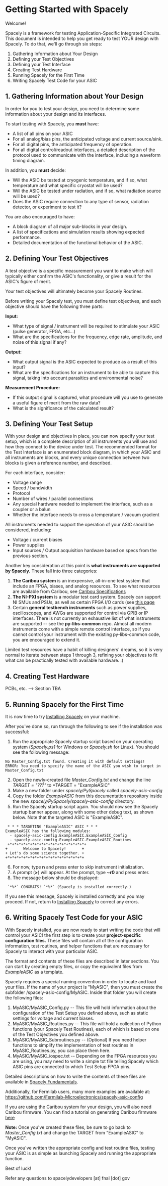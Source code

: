 # Getting Started with Spacely 

Welcome!

Spacely is a framework for testing Application-Specific Integrated Circuits. This document is intended to help you get ready to test YOUR design with Spacely. To do that, we'll go through six steps:

1. Gathering Information about Your Design
2. Defining your Test Objectives
3. Defining your Test Interface 
4. Creating Test Hardware
5. Running Spacely for the First Time
6. Writing Spacely Test Code for your ASIC


## 1. Gathering Information about Your Design

In order for you to test your design, you need to determine some information about your design and its interfaces. 

To start testing with Spacely, you **must** have:
- A list of all pins on your ASIC
- For all analog/bias pins, the anticipated voltage and current source/sink.
- For all digital pins, the anticipated frequency of operation.
- For all digital control/readout interfaces, a detailed description of the protocol used to communicate with the interface, including a waveform timing diagram.

In addition, you **must** decide:
- Will the ASIC be tested at cryogenic temperature, and if so, what temperature and what specific cryostat will be used?
- Will the ASIC be tested under radiation, and if so, what radiation source will be used?
- Does the ASIC require connection to any type of sensor, radiation detector, or experiment to test it?

You are also encouraged to have: 
- A block diagram of all major sub-blocks in your design.
- A list of specifications and simulation results showing expected performance.
- Detailed documentation of the functional behavior of the ASIC.


## 2. Defining Your Test Objectives

A test objective is a specific measurement you want to make which will typically either confirm the ASIC's functionality, or give a result for the ASIC's figure of merit. 

Your test objectives will ultimately become your Spacely Routines.

Before writing your Spacely test, you must define test objectives, and each objective should have the following three parts:

**Input:**
- What type of signal / instrument will be required to stimulate your ASIC (pulse generator, FPGA, etc...)
- What are the specifications for the frequency, edge rate, amplitude, and noise of this signal if any?

**Output:**
- What output signal is the ASIC expected to produce as a result of this input?
- What are the specifications for an instrument to be able to capture this signal, taking into account parasitics and environmental noise?

**Measurement Procedure:**
- If this output signal is captured, what procedure will you use to generate a useful figure of merit from the raw data?
- What is the significance of the calculated result?

## 3. Defining Your Test Setup

With your design and objectives in place, you can now specify your test setup, which is a complete description of all instruments you will use and how they connect to the device under test. The recommended format for the Test Interface is an enumerated block diagram, in which your ASIC and all instruments are blocks, and every unique connection between two blocks is given a reference number, and described. 

For each interface, consider:
- Voltage range
- Speed / bandwidth
- Protocol
- Number of wires / parallel connections
- Any special hardware needed to implement the interface, such as a coupler or a balun
- Whether the interface needs to cross a temperature / vacuum gradient

All instruments needed to support the operation of your ASIC should be considered, including:
- Voltage / current biases
- Power supplies
- Input sources / Output acquisition hardware based on specs from the previous section.

Another key consideration at this point is **what instruments are supported by Spacely.** These fall into three categories:
1. **The Caribou system** is an inexpensive, all-in-one test system that include an FPGA, biases, and analog resources. To see what resources are available from Caribou, see [Caribou Specifications](</spacely-caribou/CaR Board Specifications.md>)
2. **The NI-PXI system** is a modular test card system. Spacely can support NI SMUs and PSUs, as well as certain FPGA I/O cards (see [this page](</special-topics/NI-PXI Glue Firmware.md>)
3. Certain **general testbench instruments** such as power supplies, oscilloscopes, and AWGs are supported for control via GPIB or IP interfaces. There is not currently an exhaustive list of what instruments are supported -- see the **py-libs-common** repo. Almost all modern instruments come with a simple remote control interface, so if you cannot control your instrument with the existing py-libs-common code, you are encouraged to extend it.

Limited test resources have a habit of killing designers' dreams, so it is very normal to iterate between steps 1 through 3, refining your objectives to fit what can be practically tested with available hardware. :)

## 4. Creating Test Hardware

PCBs, etc. --> Section TBA

## 5. Running Spacely for the First Time

It is now time to try [Installing Spacely](</fundamentals/Installing Spacely.md>) on your machine. 

After you've done so, run through the following to see if the installation was successful:

1. Run the appropriate Spacely startup script based on your operating system (*Spacely.ps1* for Windows or *Spacely.sh* for Linux). You should see the following message:

```
No Master_Config.txt found. Creating it with default settings!
ERROR: You need to specify the name of the ASIC you wish to target in Master_Config.txt
```

2. Open the newly-created file *Master_Config.txt* and change the line *TARGET = "???"* to *TARGET = "ExampleASIC"
3. Make a new folder under *spacely/PySpacely* called *spacely-asic-config*
4. Copy the folder *ExampleASIC* from this documentation repository inside the new *spacely/PySpacely/spacely-asic-config* directory.
5. Run the Spacely startup script again. You should now see the Spacely startup banner appear, along with some other debug text, as shown below. Note that the targeted ASIC is "ExampleASIC". 

```
 * * * TARGETING "ExampleASIC" ASIC * * *
ExampleASIC has the following modules:
  - spacely-asic-config.ExampleASIC.ExampleASIC_Config
  - spacely-asic-config.ExampleASIC.ExampleASIC_Routines
 +*+*+*+*+*+*+*+*+*+*+*+*+*+*+*+*+*+
+       Welcome to Spacely!       +
+ Let's do some science together. +
+*+*+*+*+*+*+*+*+*+*+*+*+*+*+*+*+*+
```

6. For now, type **n** and press enter to skip instrument initialization. 
7. A prompt (**>**) will appear. At the prompt, type **~r0** and press enter. 
8. The message below should be displayed:

```
 `*%*` CONGRATS! `*%*` (Spacely is installed correctly.) 
```

If you see this message, Spacely is installed correctly and you may proceed. If not, return to [Installing Spacely](</fundamentals/Installing Spacely.md>) to correct any errors. 

## 6. Writing Spacely Test Code for your ASIC

With Spacely installed, you are now ready to start writing the code that will control your ASIC! the first step is to create your **project-specific configuration files.** These files will contain all of the configuration information, test routines, and helper functions that are necessary for Spacely to interact with your particular ASIC. 

The format and contents of these files are described in later sections. You can start by creating empty files, or copy the equivalent files from  *ExampleASIC* as a template. 

Spacely requires a special naming convention in order to locate and load your files. If the name of your project is "MyASIC", then you must create the subfolder /spacely-asic-config/MyASIC. Inside that folder you will create the following files:

1. MyASIC/MyASIC_Config.py -- This file will hold information about the configuration of the Test Setup you defined above, such as static settings for voltage and current biases. 
2. MyASIC/MyASIC_Routines.py -- This file will hold a collection of Python functions (your Spacely Test Routines), each of which is based on one of the Test Objectives you defined above.
3. MyASIC/MyASIC_Subroutines.py -- (Optional) If you need helper functions to simplify the implementation of test routines in MyASIC_Routines.py, you can place them here.
4. MyASIC/MyASIC_iospec.txt -- Depending on the FPGA resources you are using, you may need to write a simple txt file telling Spacely which ASIC pins are connected to which Test Setup FPGA pins.

Detailed descriptions on how to write the contents of these files are available in [Spacely Fundamentals](</fundamentals/README.md>).

Additionally, for Fermilab users, many more examples are available at: https://github.com/Fermilab-Microelectronics/spacely-asic-config

If you are using the Caribou system for your design, you will also need Caribou firmware. You can find a tutorial on generating Caribou firmware [here](</spacely-caribou/Creating Firmware Designs for Spacely-Caribou.md>)

**Note:** Once you've created these files, be sure to go back to *Master_Config.txt* and change the TARGET from "ExampleASIC" to "MyASIC". 

Once you've written the appropriate config and test routine files, testing your ASIC is as simple as launching Spacely and running the appropriate function.

Best of luck!

Refer any questions to spacelydevelopers [at] fnal [dot] gov
